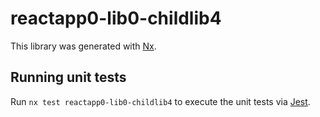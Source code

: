 # reactapp0-lib0-childlib4

This library was generated with [Nx](https://nx.dev).

## Running unit tests

Run `nx test reactapp0-lib0-childlib4` to execute the unit tests via [Jest](https://jestjs.io).
